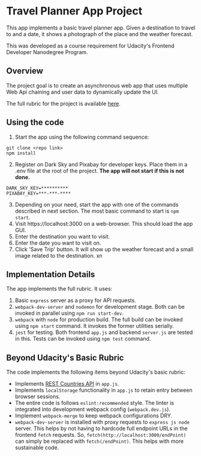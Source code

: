 # Travel Planner App Project
This app implements a basic travel planner app. Given a destination to
travel to and a date, it shows a photograph of the place and the
weather forecast.

This was developed as a course requirement for Udacity's Frontend
Developer Nanodegree Program.

## Overview
The project goal is to create an asynchronous web app that uses
multiple Web Api chaining and user data to dynamically update the
UI.

The full rubric for the project is available [here](https://review.udacity.com/#!/rubrics/2669/view "Link to Udacity's Rubric for the project").

## Using the code
1. Start the app using the following command sequence:
```
git clone <repo link>
npm install
```
2. Register on Dark Sky and Pixabay for developer keys. Place them in
a .env file at the root of the project. **The app will not start if
this is not done.**
```
DARK_SKY_KEY=**********
PIXABAY_KEY=***-***-****
```
3. Depending on your need, start the app with one of the commands
   described in next section. The most basic command to start is `npm
   start`.
4. Visit https://localhost:3000 on a web-browser. This should load the
   app GUI.
5. Enter the destination you want to visit.
6. Enter the date you want to visit on.
7. Click 'Save Trip' button. It will show up the weather forecast and
a small image related to the destination. 
xn
## Implementation Details
The app implements the full rubric. It uses:
1. Basic `express` server as a proxy for API requests.
2. `webpack-dev-server` and `nodemon` for development stage. Both can
   be invoked in parallel using `npm run start-dev`.
3. `webpack` with `node` for production build. The full build can be
   invoked using `npm start` command. It invokes the former utilities
   serially.
4. `jest` for testing. Both frontend `app.js` and backend `server.js`
   are tested in this. Tests can be invoked using `npm test` command. 

## Beyond Udacity's Basic Rubric
The code implements the following items beyond Udacity's basic rubric:
- Implements [REST Countries API](https://restcountries.eu/) in
  `app.js`.
- Implements `localStorage` functionality in `app.js` to retain entry
  between browser sessions.
- The entire code is follows `eslint:recommended` style. The linter
  is integrated into development webpack config (`webpack.dev.js`).
- Implement `webpack-merge` to keep webpack configurations DRY.
- `webpack-dev-server` is installed with proxy requests to `express
  js node` server. This helps by not having to hardcode full endpoint
  URLs in the frontend `fetch` requests. So,
  `fetch(http://localhost:3000/endPoint)` can simply be replaced with
  `fetch(/endPoint)`. This helps with more sustainable code. 

